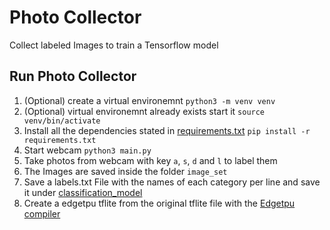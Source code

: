 # Photo Collector
Collect labeled Images to train a Tensorflow model

## Run Photo Collector
1. (Optional) create a virtual environemnt `python3 -m venv venv`
2. (Optional) virtual environemnt already exists start it `source venv/bin/activate`
3. Install all the dependencies stated in [requirements.txt](./requirements.txt) `pip install -r requirements.txt`
4. Start webcam `python3 main.py`
5. Take photos from webcam with key `a`, `s`, `d` and `l` to label them
6. The Images are saved inside the folder `image_set`
7. Save a labels.txt File with the names of each category per line and save it under [classification_model](../classification_model/)
8. Create a edgetpu tflite from the original tflite file with the [Edgetpu compiler](https://coral.ai/docs/edgetpu/compiler)